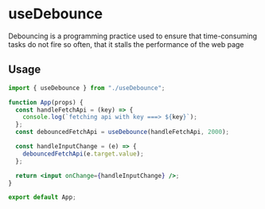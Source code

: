 # useDebounce

Debouncing is a programming practice used to ensure that time-consuming tasks do not fire so often, that it stalls the performance of the web page

## Usage

```jsx
import { useDebounce } from "./useDebounce";

function App(props) {
  const handleFetchApi = (key) => {
    console.log(`fetching api with key ===> ${key}`);
  };
  const debouncedFetchApi = useDebounce(handleFetchApi, 2000);

  const handleInputChange = (e) => {
    debouncedFetchApi(e.target.value);
  };

  return <input onChange={handleInputChange} />;
}

export default App;
```

